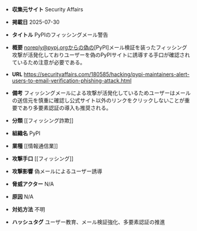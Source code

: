 - **収集元サイト**
Security Affairs

- **掲載日**
2025-07-30

- **タイトル**
PyPIのフィッシングメール警告

- **概要**
noreply@pypj.orgからの偽の[PyPI]メール検証を装ったフィッシング攻撃が活発化しておりユーザーを偽のPyPIサイトに誘導する手口が確認されているため注意が必要である。

- **URL**
https://securityaffairs.com/180585/hacking/pypi-maintainers-alert-users-to-email-verification-phishing-attack.html

- **備考**
フィッシングメールによる攻撃が活発化しているためユーザーはメールの送信元を慎重に確認し公式サイト以外のリンクをクリックしないことが重要であり多要素認証の導入も推奨される。

- **分類**
[[フィッシング詐欺]]

- **組織名**
PyPI

- **業種**
[[情報通信業]]

- **攻撃手口**
[[フィッシング]]

- **攻撃影響**
偽メールによるユーザー誘導

- **脅威アクター**
N/A

- **原因**
N/A

- **対処方法**
不明

- **ハッシュタグ**
ユーザー教育、メール検証強化、多要素認証の推進
